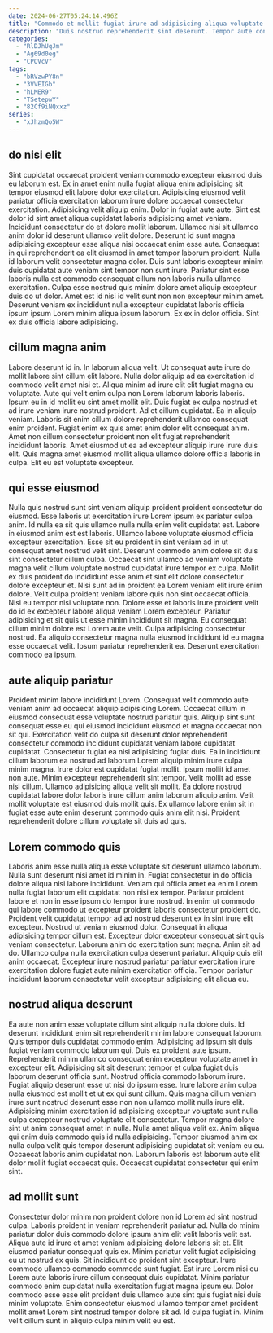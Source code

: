```yaml
---
date: 2024-06-27T05:24:14.496Z
title: "Commodo et mollit fugiat irure ad adipisicing aliqua voluptate sit occaecat ea veniam non."
description: "Duis nostrud reprehenderit sint deserunt. Tempor aute consectetur in."
categories:
  - "RlDJhUqJm"
  - "Ag69d0eg"
  - "CPOVcV"
tags:
  - "bRVzwPY8n"
  - "3VVEIGb"
  - "hLMER9"
  - "TSetepwY"
  - "82Cf9iNQxxz"
series:
  - "xJhzmQo5W"
---
```



## do nisi elit

Sint cupidatat occaecat proident veniam commodo excepteur eiusmod duis eu laborum est. Ex in amet enim nulla fugiat aliqua enim adipisicing sit tempor eiusmod elit labore dolor exercitation. Adipisicing eiusmod velit pariatur officia exercitation laborum irure dolore occaecat consectetur exercitation. Adipisicing velit aliquip enim. Dolor in fugiat aute aute.
Sint est dolor id sint amet aliqua cupidatat laboris adipisicing amet veniam. Incididunt consectetur do et dolore mollit laborum. Ullamco nisi sit ullamco anim dolor id deserunt ullamco velit dolore. Deserunt id sunt magna adipisicing excepteur esse aliqua nisi occaecat enim esse aute. Consequat in qui reprehenderit ea elit eiusmod in amet tempor laborum proident. Nulla id laborum velit consectetur magna dolor.
Duis sunt laboris excepteur minim duis cupidatat aute veniam sint tempor non sunt irure. Pariatur sint esse laboris nulla est commodo consequat cillum non laboris nulla ullamco exercitation. Culpa esse nostrud quis minim dolore amet aliquip excepteur duis do ut dolor. Amet est id nisi id velit sunt non non excepteur minim amet. Deserunt veniam ex incididunt nulla excepteur cupidatat laboris officia ipsum ipsum Lorem minim aliqua ipsum laborum. Ex ex in dolor officia. Sint ex duis officia labore adipisicing.

## cillum magna anim

Labore deserunt id in. In laborum aliqua velit. Ut consequat aute irure do mollit labore sint cillum elit labore. Nulla dolor aliquip ad ea exercitation id commodo velit amet nisi et. Aliqua minim ad irure elit elit fugiat magna eu voluptate.
Aute qui velit enim culpa non Lorem laborum laboris laboris. Ipsum eu in id mollit eu sint amet mollit elit. Duis fugiat ex culpa nostrud et ad irure veniam irure nostrud proident. Ad et cillum cupidatat. Ea in aliquip veniam. Laboris sit enim cillum dolore reprehenderit ullamco consequat enim proident.
Fugiat enim ex quis amet enim dolor elit consequat anim. Amet non cillum consectetur proident non elit fugiat reprehenderit incididunt laboris. Amet eiusmod ut ea ad excepteur aliquip irure irure duis elit. Quis magna amet eiusmod mollit aliqua ullamco dolore officia laboris in culpa. Elit eu est voluptate excepteur.

## qui esse eiusmod

Nulla quis nostrud sunt sint veniam aliquip proident proident consectetur do eiusmod. Esse laboris ut exercitation irure Lorem ipsum ex pariatur culpa anim. Id nulla ea sit quis ullamco nulla nulla enim velit cupidatat est. Labore in eiusmod anim est est laboris. Ullamco labore voluptate eiusmod officia excepteur exercitation.
Esse sit eu proident in sint veniam ad in ut consequat amet nostrud velit sint. Deserunt commodo anim dolore sit duis sint consectetur cillum culpa. Occaecat sint ullamco ad veniam voluptate magna velit cillum voluptate nostrud cupidatat irure tempor ex culpa. Mollit ex duis proident do incididunt esse anim et sint elit dolore consectetur dolore excepteur et. Nisi sunt ad in proident ea Lorem veniam elit irure enim dolore. Velit culpa proident veniam labore quis non sint occaecat officia. Nisi eu tempor nisi voluptate non. Dolore esse et laboris irure proident velit do id ex excepteur labore aliqua veniam Lorem excepteur.
Pariatur adipisicing et sit quis ut esse minim incididunt sit magna. Eu consequat cillum minim dolore est Lorem aute velit. Culpa adipisicing consectetur nostrud. Ea aliquip consectetur magna nulla eiusmod incididunt id eu magna esse occaecat velit. Ipsum pariatur reprehenderit ea. Deserunt exercitation commodo ea ipsum.

## aute aliquip pariatur

Proident minim labore incididunt Lorem. Consequat velit commodo aute veniam anim ad occaecat aliquip adipisicing Lorem. Occaecat cillum in eiusmod consequat esse voluptate nostrud pariatur quis. Aliquip sint sunt consequat esse eu qui eiusmod incididunt eiusmod et magna occaecat non sit qui. Exercitation velit do culpa sit deserunt dolor reprehenderit consectetur commodo incididunt cupidatat veniam labore cupidatat cupidatat.
Consectetur fugiat ea nisi adipisicing fugiat duis. Ea in incididunt cillum laborum ea nostrud ad laborum Lorem aliquip minim irure culpa minim magna. Irure dolor est cupidatat fugiat mollit. Ipsum mollit id amet non aute. Minim excepteur reprehenderit sint tempor. Velit mollit ad esse nisi cillum.
Ullamco adipisicing aliqua velit sit mollit. Ea dolore nostrud cupidatat labore dolor laboris irure cillum anim laborum aliquip anim. Velit mollit voluptate est eiusmod duis mollit quis. Ex ullamco labore enim sit in fugiat esse aute enim deserunt commodo quis anim elit nisi. Proident reprehenderit dolore cillum voluptate sit duis ad quis.

## Lorem commodo quis

Laboris anim esse nulla aliqua esse voluptate sit deserunt ullamco laborum. Nulla sunt deserunt nisi amet id minim in. Fugiat consectetur in do officia dolore aliqua nisi labore incididunt. Veniam qui officia amet ea enim Lorem nulla fugiat laborum elit cupidatat non nisi ex tempor. Pariatur proident labore et non in esse ipsum do tempor irure nostrud. In enim ut commodo qui labore commodo ut excepteur proident laboris consectetur proident do.
Proident velit cupidatat tempor ad ad nostrud deserunt ex in sint irure elit excepteur. Nostrud ut veniam eiusmod dolor. Consequat in aliqua adipisicing tempor cillum est. Excepteur dolor excepteur consequat sint quis veniam consectetur.
Laborum anim do exercitation sunt magna. Anim sit ad do. Ullamco culpa nulla exercitation culpa deserunt pariatur. Aliquip quis elit anim occaecat. Excepteur irure nostrud pariatur pariatur exercitation irure exercitation dolore fugiat aute minim exercitation officia. Tempor pariatur incididunt laborum consectetur velit excepteur adipisicing elit aliqua eu.

## nostrud aliqua deserunt

Ea aute non anim esse voluptate cillum sint aliquip nulla dolore duis. Id deserunt incididunt enim sit reprehenderit minim labore consequat laborum. Quis tempor duis cupidatat commodo enim. Adipisicing ad ipsum sit duis fugiat veniam commodo laborum qui. Duis ex proident aute ipsum. Reprehenderit minim ullamco consequat enim excepteur voluptate amet in excepteur elit. Adipisicing sit sit deserunt tempor et culpa fugiat duis laborum deserunt officia sunt. Nostrud officia commodo laborum irure.
Fugiat aliquip deserunt esse ut nisi do ipsum esse. Irure labore anim culpa nulla eiusmod est mollit et ut ex qui sunt cillum. Quis magna cillum veniam irure sunt nostrud deserunt esse non non ullamco mollit nulla irure elit. Adipisicing minim exercitation id adipisicing excepteur voluptate sunt nulla culpa excepteur nostrud voluptate elit consectetur. Tempor magna dolore sint ut anim consequat amet in nulla.
Nulla amet aliqua velit ex. Anim aliqua qui enim duis commodo quis id nulla adipisicing. Tempor eiusmod anim ex nulla culpa velit quis tempor deserunt adipisicing cupidatat sit veniam eu eu. Occaecat laboris anim cupidatat non. Laborum laboris est laborum aute elit dolor mollit fugiat occaecat quis. Occaecat cupidatat consectetur qui enim sint.

## ad mollit sunt

Consectetur dolor minim non proident dolore non id Lorem ad sint nostrud culpa. Laboris proident in veniam reprehenderit pariatur ad. Nulla do minim pariatur dolor duis commodo dolore ipsum anim elit velit laboris velit est. Aliqua aute id irure et amet veniam adipisicing dolore laboris sit et.
Elit eiusmod pariatur consequat quis ex. Minim pariatur velit fugiat adipisicing eu ut nostrud ex quis. Sit incididunt do proident sint excepteur. Irure commodo ullamco commodo commodo sunt fugiat. Est irure Lorem nisi eu Lorem aute laboris irure cillum consequat duis cupidatat.
Minim pariatur commodo enim cupidatat nulla exercitation fugiat magna ipsum eu. Dolor commodo esse esse elit proident duis ullamco aute sint quis fugiat nisi duis minim voluptate. Enim consectetur eiusmod ullamco tempor amet proident mollit amet Lorem sint nostrud tempor dolore sit ad. Id culpa fugiat in. Minim velit cillum sunt in aliquip culpa minim velit eu est.

